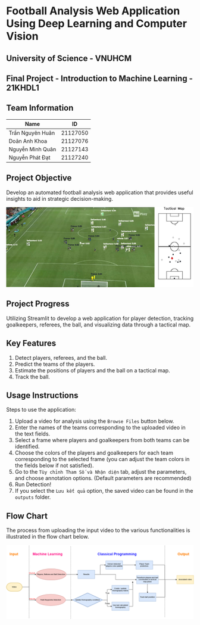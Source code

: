 
# Football Analysis Web Application Using Deep Learning and Computer Vision

## University of Science - VNUHCM
## Final Project - Introduction to Machine Learning - 21KHDL1

## Team Information
| Name              | ID       |
|-------------------|----------|
| Trần Nguyên Huân  | 21127050 |
| Doãn Anh Khoa   | 21127076 |
| Nguyễn Minh Quân   | 21127143 |
| Nguyễn Phát Đạt   | 21127240 |

## Project Objective
Develop an automated football analysis web application that provides useful insights to aid in strategic decision-making.

![Output](https://github.com/knightstark7/FootBall-Analytics-with-Deep-Learning-and-Computer-Vision/blob/main/output.png)

## Project Progress
Utilizing Streamlit to develop a web application for player detection, tracking goalkeepers, referees, the ball, and visualizing data through a tactical map.

## Key Features
1. Detect players, referees, and the ball.
2. Predict the teams of the players.
3. Estimate the positions of players and the ball on a tactical map.
4. Track the ball.

## Usage Instructions
Steps to use the application:
1. Upload a video for analysis using the `Browse Files` button below.
2. Enter the names of the teams corresponding to the uploaded video in the text fields.
3. Select a frame where players and goalkeepers from both teams can be identified.
4. Choose the colors of the players and goalkeepers for each team corresponding to the selected frame (you can adjust the team colors in the fields below if not satisfied).
5. Go to the `Tùy chỉnh Tham Số và Nhận diện` tab, adjust the parameters, and choose annotation options. (Default parameters are recommended)
6. Run Detection!
7. If you select the `Lưu kết quả` option, the saved video can be found in the `outputs` folder.

##  Flow Chart
The process from uploading the input video to the various functionalities is illustrated in the flow chart below.

![Flow Chart](https://github.com/knightstark7/FootBall-Analytics-with-Deep-Learning-and-Computer-Vision/blob/main/FlowChart.png)